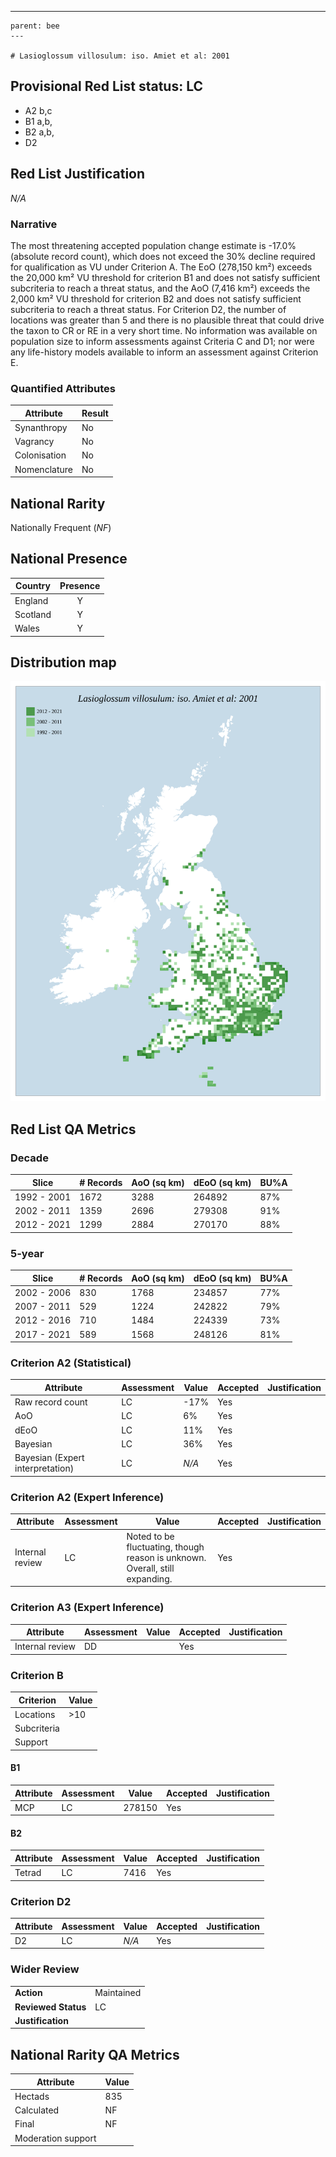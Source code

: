 ---
    parent: bee
    ---

    # Lasioglossum villosulum: iso. Amiet et al: 2001

## Provisional Red List status: LC
- A2 b,c
- B1 a,b, 
- B2 a,b, 
- D2

## Red List Justification
*N/A*
### Narrative


The most threatening accepted population change estimate is -17.0% (absolute record count), which does not exceed the 30% decline required for qualification as VU under Criterion A. The EoO (278,150 km²) exceeds the 20,000 km² VU threshold for criterion B1 and does not satisfy sufficient subcriteria to reach a threat status, and the AoO (7,416 km²) exceeds the 2,000 km² VU threshold for criterion B2 and does not satisfy sufficient subcriteria to reach a threat status. For Criterion D2, the number of locations was greater than 5 and there is no plausible threat that could drive the taxon to CR or RE in a very short time. No information was available on population size to inform assessments against Criteria C and D1; nor were any life-history models available to inform an assessment against Criterion E.
### Quantified Attributes
|Attribute|Result|
|---|---|
|Synanthropy|No|
|Vagrancy|No|
|Colonisation|No|
|Nomenclature|No|


## National Rarity
Nationally Frequent (*NF*)

## National Presence
|Country|Presence
|---|:-:|
|England|Y|
|Scotland|Y|
|Wales|Y|


## Distribution map
![](../map/124.svg)

## Red List QA Metrics
### Decade
| Slice | # Records | AoO (sq km) | dEoO (sq km) |BU%A |
|---|---|---|---|---|
|1992 - 2001|1672|3288|264892|87%|
|2002 - 2011|1359|2696|279308|91%|
|2012 - 2021|1299|2884|270170|88%|
### 5-year
| Slice | # Records | AoO (sq km) | dEoO (sq km) |BU%A |
|---|---|---|---|---|
|2002 - 2006|830|1768|234857|77%|
|2007 - 2011|529|1224|242822|79%|
|2012 - 2016|710|1484|224339|73%|
|2017 - 2021|589|1568|248126|81%|
### Criterion A2 (Statistical)
|Attribute|Assessment|Value|Accepted|Justification
|---|---|---|---|---|
|Raw record count|LC|-17%|Yes||
|AoO|LC|6%|Yes||
|dEoO|LC|11%|Yes||
|Bayesian|LC|36%|Yes||
|Bayesian (Expert interpretation)|LC|*N/A*|Yes||
### Criterion A2 (Expert Inference)
|Attribute|Assessment|Value|Accepted|Justification
|---|---|---|---|---|
|Internal review|LC|Noted to be fluctuating, though reason is unknown. Overall, still expanding.|Yes||
### Criterion A3 (Expert Inference)
|Attribute|Assessment|Value|Accepted|Justification
|---|---|---|---|---|
|Internal review|DD||Yes||
### Criterion B
|Criterion| Value|
|---|---|
|Locations|>10|
|Subcriteria||
|Support||
#### B1
|Attribute|Assessment|Value|Accepted|Justification
|---|---|---|---|---|
|MCP|LC|278150|Yes||
#### B2
|Attribute|Assessment|Value|Accepted|Justification
|---|---|---|---|---|
|Tetrad|LC|7416|Yes||
### Criterion D2
|Attribute|Assessment|Value|Accepted|Justification
|---|---|---|---|---|
|D2|LC|*N/A*|Yes||
### Wider Review
|  |  |
|---|---|
|**Action**|Maintained|
|**Reviewed Status**|LC|
|**Justification**||


## National Rarity QA Metrics
|Attribute|Value|
|---|---|
|Hectads|835|
|Calculated|NF|
|Final|NF|
|Moderation support||


